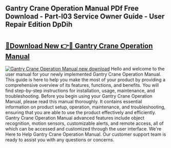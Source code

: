 ## Gantry Crane Operation Manual PDf Free Download - Part-l03 Service Owner Guide - User Repair Edition DpDih

# <h2><a href="http://bc31064.oget.top/?id=Gantry+Crane+Operation+Manual">🔗Download New 👉🔴 Gantry Crane Operation Manual</a></h2>

[![Gantry Crane Operation Manual new download](https://i.imgur.com/5g1atiW.png)](http://bc31064.oget.top/?id=Gantry+Crane+Operation+Manual)
Hello and welcome to the user manual for your newly implemented Gantry Crane Operation Manual. This guide is here to help you make the most of your product by providing a comprehensive overview of its features, functions, and benefits. You will find step-by-step instructions for installation, usage, maintenance, and troubleshooting. Before you begin using your Gantry Crane Operation Manual, please read this manual thoroughly. It contains essential information on product setup, operation, maintenance, and troubleshooting, ensuring that you are able to use the product effectively and efficiently. Gantry Crane Operation Manual advanced features include object recognition, motion sensors, customizable alerts, and remote access, all of which can be accessed and customized through the user interface. We're Here to Help Gantry Crane Operation Manual. Our customer support team is ready to assist you with any questions or concerns.
